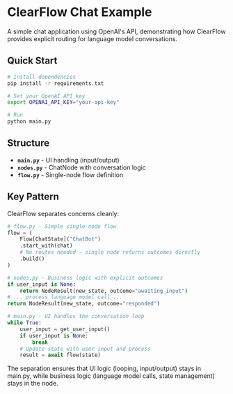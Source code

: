 # ClearFlow Chat Example

A simple chat application using OpenAI's API, demonstrating how ClearFlow provides explicit routing for language model conversations.

## Quick Start

```bash
# Install dependencies
pip install -r requirements.txt

# Set your OpenAI API key
export OPENAI_API_KEY="your-api-key"

# Run
python main.py
```

## Structure

- **`main.py`** - UI handling (input/output)
- **`nodes.py`** - ChatNode with conversation logic
- **`flow.py`** - Single-node flow definition

## Key Pattern

ClearFlow separates concerns cleanly:

```python
# flow.py - Simple single-node flow
flow = (
    Flow[ChatState]("ChatBot")
    .start_with(chat)
    # No routes needed - single node returns outcomes directly
    .build()
)

# nodes.py - Business logic with explicit outcomes
if user_input is None:
    return NodeResult(new_state, outcome="awaiting_input")
# ... process language model call ...
return NodeResult(new_state, outcome="responded")

# main.py - UI handles the conversation loop
while True:
    user_input = get_user_input()
    if user_input is None:
        break
    # Update state with user input and process
    result = await flow(state)
```

The separation ensures that UI logic (looping, input/output) stays in main.py, while business logic (language model calls, state management) stays in the node.